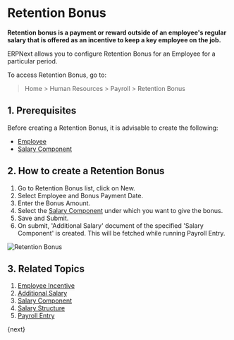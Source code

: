 <!-- add-breadcrumbs -->
# Retention Bonus


**Retention bonus is a payment or reward outside of an employee's regular salary that is offered as an incentive to keep a key employee on the job.**

 ERPNext allows you to configure Retention Bonus for an Employee for a particular period.

To access Retention Bonus, go to:
> Home > Human Resources > Payroll > Retention Bonus

## 1. Prerequisites

Before creating a Retention Bonus, it is advisable to create the following:

* [Employee](/docs/user/manual/en/human-resources/employee)
* [Salary Component](/docs/user/manual/en/human-resources/salary-component)

## 2. How to create a Retention Bonus

1. Go to Retention Bonus list, click on New.
1. Select Employee and Bonus Payment Date.
1. Enter the Bonus Amount.
1. Select the [Salary Component](/docs/user/manual/en/human-resources/salary-component) under which you want to give the bonus. 
1. Save and Submit.
1. On submit, 'Additional Salary' document of the specified 'Salary Component' is created. This will be fetched while running Payroll Entry.

 <img class="screenshot" alt="Retention Bonus" src="/docs/v12/assets/img/human-resources/retention-bonus.png">

## 3. Related Topics

1. [Employee Incentive](/docs/user/manual/en/human-resources/employee-incentive)
1. [Additional Salary](/docs/user/manual/en/human-resources/additional-salary)
1. [Salary Component](/docs/user/manual/en/human-resources/salary-component)
1. [Salary Structure](/docs/user/manual/en/human-resources/salary-structure)
1. [Payroll Entry](/docs/user/manual/en/human-resources/payroll-entry)

{next}
